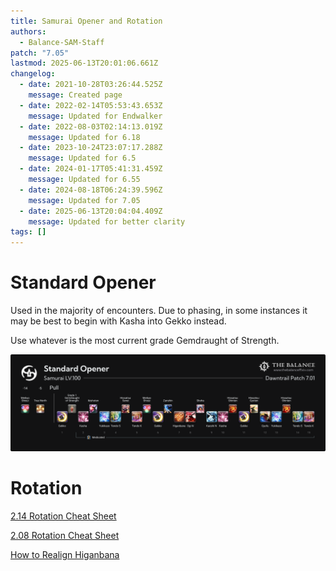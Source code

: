 ```yaml
---
title: Samurai Opener and Rotation
authors:
  - Balance-SAM-Staff
patch: "7.05"
lastmod: 2025-06-13T20:01:06.661Z
changelog:
  - date: 2021-10-28T03:26:44.525Z
    message: Created page
  - date: 2022-02-14T05:53:43.653Z
    message: Updated for Endwalker
  - date: 2022-08-03T02:14:13.019Z
    message: Updated for 6.18
  - date: 2023-10-24T23:07:17.288Z
    message: Updated for 6.5
  - date: 2024-01-17T05:41:31.459Z
    message: Updated for 6.55
  - date: 2024-08-18T06:24:39.596Z
    message: Updated for 7.05
  - date: 2025-06-13T20:04:04.409Z
    message: Updated for better clarity
tags: []
---
```

# Standard Opener

Used in the majority of encounters. Due to phasing, in some instances it may be best to begin with Kasha into Gekko instead.

Use whatever is the most current grade Gemdraught of Strength.

![](/img/jobs/sam/sam_dt_opener.png "Samurai Standard Opener")



# Rotation

[2.14 Rotation Cheat Sheet](https://imgur.com/cYL1orX)

[2.08 Rotation Cheat Sheet](https://imgur.com/q8H12cx)

[How to Realign Higanbana](https://imgur.com/zvLzrAm)